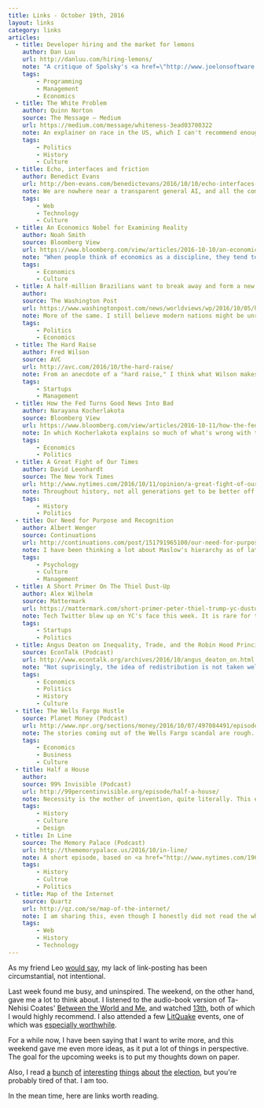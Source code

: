 ```yaml
---
title: Links - October 19th, 2016
layout: links
category: links
articles:
  - title: Developer hiring and the market for lemons
    author: Dan Luu
    url: http://danluu.com/hiring-lemons/
    note: "A critique of Spolsky's <a href=\"http://www.joelonsoftware.com/articles/FindingGreatDevelopers.html\">Finding Great Developers</a>, based on solid microeconomics. Luu compares the software engineering labor market to Akerlof's <a href=\"https://en.wikipedia.org/wiki/The_Market_for_Lemons\">market for lemons</a>. The argument against Spolsky's model seems to be based on two ideas: first, that there is an information asymmetry for both hiring managers, as well as engineers, and second, that the proportion of dysfunctional teams is larger than Spolsky implies. The article goes into an extensive study of the market structure, and possible solutions for both managers and engineers. The main takeaway, is that job hunting and hiring for software engineers is hard."
    tags:
        - Programming
        - Management
        - Economics
  - title: The White Problem
    author: Quinn Norton
    source: The Message – Medium
    url: https://medium.com/message/whiteness-3ead03700322
    note: An explainer on race in the US, which I can't recommend enough. Norton's two part post helped me re-contextualize the present via history I was unaware of (part two, <a href="https://medium.com/message/how-white-people-got-made-6eeb076ade42">here</a>).
    tags:
        - Politics
        - History
        - Culture
  - title: Echo, interfaces and friction
    author: Benedict Evans
    url: http://ben-evans.com/benedictevans/2016/10/10/echo-interfaces-and-friction
    note: We are nowhere near a transparent general AI, and all the companies buidling voice interfaces know that. By now, Siri, Alexa, and Google Assistant have all been positioned away from such an all-encompassing solution, pushing for ever narrower use cases. Like the AIs out of Facebook's bot fiasco of 2016, voice interfaces seem to be adding more friction than they take away.
    tags:
        - Web
        - Technology
        - Culture
  - title: An Economics Nobel for Examining Reality
    author: Noah Smith
    source: Bloomberg View
    url: https://www.bloomberg.com/view/articles/2016-10-10/an-economics-nobel-for-examining-reality
    note: "When people think of economics as a discipline, they tend to think of the broad themes they read about in the newspaper: interest rates, trade, unemployment, the housing market, etc, usually analyzed at the macro level. However, as Smith points out, microeconomics has slowly gained steam, developing more reliable models than macro in the last few years. Better tools, new methods, as well as data, are driving this change. Not surprisingly, this has resulted in more Nobel Prizes going to the microeconomists as of late, including <a href=\"https://www.bloomberg.com/view/articles/2016-10-10/economics-nobel-rewards-theories-worth-building-on\">this year's winners</a>."
    tags:
        - Economics
        - Culture
  - title: A half-million Brazilians want to break away and form a new country
    author:
    source: The Washington Post
    url: https://www.washingtonpost.com/news/worldviews/wp/2016/10/05/half-a-million-brazilians-want-to-break-away-and-form-a-new-country/
    note: More of the same. I still believe modern nations might be unraveling. Another case of "<em>we</em> don't want to pay for <em>them</em>, because they are not <em>us</em>".
    tags:
        - Politics
        - Economics
  - title: The Hard Raise
    author: Fred Wilson
    source: AVC
    url: http://avc.com/2016/10/the-hard-raise/
    note: From an anecdote of a "hard raise," I think what Wilson makes in this post is an argument against easy money. When companies persevere against hard conditions, they come out stronger, with smarter theses, and better strategies.
    tags:
        - Startups
        - Management
  - title: How the Fed Turns Good News Into Bad
    author: Narayana Kocherlakota
    source: Bloomberg View
    url: https://www.bloomberg.com/view/articles/2016-10-11/how-the-fed-turns-good-news-into-bad
    note: In which Kocherlakota explains so much of what's wrong with techno-pessimism, while making a case for paying attention to second and third order effects.
    tags:
        - Economics
        - Politics
  - title: A Great Fight of Our Times
    author: David Leonhardt
    source: The New York Times
    url: http://www.nytimes.com/2016/10/11/opinion/a-great-fight-of-our-times.html
    note: Throughout history, not all generations get to be better off than the previous ones, and that seems to be the case of the United States today... unless things change. "The moral case for a fairer society is clear. But there is also a self-interested case."
    tags:
        - History
        - Politics
  - title: Our Need for Purpose and Recognition
    author: Albert Wenger
    source: Continuations
    url: http://continuations.com/post/151791965100/our-need-for-purpose-and-recognition
    note: I have been thinking a lot about Maslow's hierarchy as of late. Luckily, I am part of the minority that gets to worry about these things.
    tags:
        - Psychology
        - Culture
        - Management
  - title: A Short Primer On The Thiel Dust-Up
    author: Alex Wilhelm
    source: Mattermark
    url: https://mattermark.com/short-primer-peter-thiel-trump-yc-dustup/
    note: Tech Twitter blew up on YC's face this week. It is rare for tech celebrities like David Heinemeier Hansson, Marco Arment, Thomas Ptacek, Jeff Atwood, and even Maciej Cegłowski to agree on things, but they have all come out with pitchforks after Sam Altman and Paul Graham for their defense of Peter Thiel. Even if Hillary wins, Trump has put strain on the Silicon Valley technorati.
    tags:
        - Startups
        - Politics
  - title: Angus Deaton on Inequality, Trade, and the Robin Hood Principle
    source: EconTalk (Podcast)
    url: http://www.econtalk.org/archives/2016/10/angus_deaton_on.html
    note: "Not suprisingly, the idea of redistribution is not taken well by Roberts, but the underlying themes are more interesting anyway. Touching on cosmopolitanism, identity, and other recurring subjects of this blog, Deaton and Roberts discuss the state of the US's poor, questioning whether a poor person in the south is objectively worse off than a poor person in Africa, for example."
    tags:
        - Economics
        - Politics
        - History
        - Culture
  - title: The Wells Fargo Hustle
    source: Planet Money (Podcast)
    url: http://www.npr.org/sections/money/2016/10/07/497084491/episode-728-the-wells-fargo-hustle
    note: The stories coming out of the Wells Fargo scandal are rough. Incentives in the financial markets are turned on their heads, and it is amazing that the extensive regulation can't handle these issues. Golden parachutes and bail-outs aside, this is insanity.
    tags:
        - Economics
        - Business
        - Culture
  - title: Half a House
    author:
    source: 99% Invisible (Podcast)
    url: http://99percentinvisible.org/episode/half-a-house/
    note: Necessity is the mother of invention, quite literally. This episode makes it easy to imagine what the village might look like, but after seeing the photos I think the audio doesn't do it justice. An excellent idea, and an important example of why the US sometimes lags on the innovation side.
    tags:
        - History
        - Culture
        - Design
  - title: In Line
    source: The Memory Palace (Podcast)
    url: http://thememorypalace.us/2016/10/in-line/
    note: A short episode, based on <a href="http://www.nytimes.com/1964/03/02/negro-queue-in-mississippi-is-symbol-of-frustration-in-voter-registration-drive.html">a 1964 New York Times article</a>. Nate DiMeo tells us a story we've all heard before, but which, sadly, must be retold over and over again.
    tags:
        - History
        - Cultrue
        - Politics
  - title: Map of the Internet
    source: Quartz
    url: http://qz.com/se/map-of-the-internet/
    note: I am sharing this, even though I honestly did not read the whole thing. An 11 part epic on how the internet works. A good production, even if a bit overwhelming.
    tags:
        - Web
        - History
        - Technology
---
```


As my friend Leo <a href="https://leocarvajal.wordpress.com/2016/10/16/pico-blanco/">would say</a>, my lack of link-posting has been circumstantial, not intentional.

Last week found me busy, and uninspired. The weekend, on the other hand, gave me a lot to think about. I listened to the audio-book version of Ta-Nehisi Coates' <a href="https://en.wikipedia.org/wiki/Between_the_World_and_Me">Between the World and Me</a>, and watched <a href="http://www.imdb.com/title/tt5895028/">13th</a>, both of which I would highly recommend. I also attended a few <a href="http://www.litquake.org/">LitQuake</a> events, one of which was <a href="https://litcrawlsanfrancisco2016.sched.org/event/7zhW/the-beat-within-presents-young-voices-behind-bars">especially worthwhile</a>.

For a while now, I have been saying that I want to write more, and this weekend gave me even more ideas, as it put a lot of things in perspective. The goal for the upcoming weeks is to put my thoughts down on paper.

Also, I read <a href="http://www.theatlantic.com/politics/archive/2016/09/mormons/498506/">a</a> <a href="http://qz.com/805918/why-donald-trumps-access-hollywood-tape-was-the-last-straw-for-paul-ryan-and-the-gop/">bunch</a> <a href="http://www.nytimes.com/2016/10/14/us/politics/trump-election-rigging.html">of</a> <a href="http://www.nytimes.com/2016/10/12/upshot/actually-many-inner-cities-are-doing-great.html">interesting</a> <a href="https://www.project-syndicate.org/commentary/trump-candidacy-message-to-political-leaders-by-joseph-e--stiglitz-2016-10">things</a> <a href="http://www.newyorker.com/business/currency/does-trumps-rise-mean-liberalisms-end">about</a> <a href="http://www.nytimes.com/2016/10/16/opinion/sunday/if-hillary-clinton-groped-men.html">the</a> <a href="http://waitbutwhy.com/2016/10/second-presidential-debate.html">election</a>, but you're probably tired of that. I am too.

In the mean time, here are links worth reading.